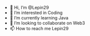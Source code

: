 - 👋 Hi, I’m @Lepin29
- 👀 I’m interested in Coding
- 🌱 I’m currently learning Java
- 💞️ I’m looking to collaborate on Web3
- 📫 How to reach me Lepin29

